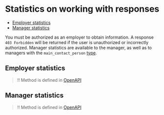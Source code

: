 # Statistics on working with responses

* [Employer statistics](#employer-stats)
* [Manager statistics](#manager-stats)

You must be authorized as an employer to obtain information.
A response `403 Forbidden` will be returned if the user is unauthorized or incorrectly authorized.
Manager statistics are available to the manager, as well as to managers with the `main_contact_person` [type](employer_managers.md#dict).

<a name="employer-stats"></a>
## Employer statistics

>!! Method is defined in [OpenAPI](https://api.hh.ru/openapi/en/redoc#tag/Employer-responsesinvitations/operation/get-negotiations-statistics-employer)

<a name="manager-stats"></a>
## Manager statistics

>!! Method is defined in [OpenAPI](https://api.hh.ru/openapi/en/redoc#tag/Employer-responsesinvitations/operation/get-negotiations-statistics-manager)

